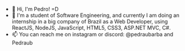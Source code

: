 - 👋 Hi, I'm Pedro! =D
- 🌱 I'm a student of Software Engineering, and currently I am doing an internship in a big company of Brazil as a Web Developer, using ReactJS, NodeJS, JavaScript, HTML5, CSS3, ASP.NET MVC, C#.
- 📫 You can reach me on instagram or discord: @pedraubarba and Pedraub

<!---
PedroBarbosaSw/PedroBarbosaSw is a ✨ special ✨ repository because its `README.md` (this file) appears on your GitHub profile.
You can click the Preview link to take a look at your changes.
--->
